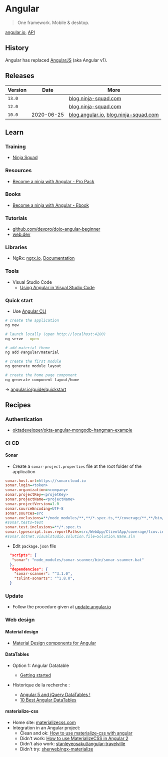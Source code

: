 # Angular

> One framework. Mobile & desktop.

[angular.io](https://angular.io/), [API](https://angular.io/api)

## History

Angular has replaced [AngularJS](https://angularjs.org/) (aka Angular v1).

## Releases

Version | Date       | More
--------|------------|--------------------------------------------------------------------------------------------------------------------------------------------------------------------------------------
`13.0`  |            | [blog.ninja-squad.com](https://blog.ninja-squad.com/2021/11/03/what-is-new-angular-13.0/)
`12.0`  |            | [blog.ninja-squad.com](https://blog.ninja-squad.com/2021/05/12/what-is-new-angular-12.0/)
`10.0`  | 2020-06-25 | [blog.angular.io](https://blog.angular.io/version-10-of-angular-now-available-78960babd41), [blog.ninja-squad.com](https://blog.ninja-squad.com/2020/06/25/what-is-new-angular-10.0/)

## Learn

### Training

- [Ninja Squad](https://ninja-squad.com/formations)

### Resources

- [Become a ninja with Angular - Pro Pack](https://angular-exercises.ninja-squad.com/)

### Books

- [Become a ninja with Angular - Ebook](https://books.ninja-squad.com/angular)

### Tutorials

- [github.com/devpro/dojo-angular-beginner](https://github.com/devpro/dojo-angular-beginner/blob/master/README.md)
- [web.dev](https://web.dev/angular)

### Libraries

- NgRx: [ngrx.io](https://ngrx.io/), [Documentation](https://ngrx.io/docs)

### Tools

- Visual Studio Code
  - [Using Angular in Visual Studio Code](https://code.visualstudio.com/docs/nodejs/angular-tutorial)

### Quick start

- Use [Angular CLI](./angular-cli.md)

```bash
# create the application
ng new

# launch locally (open http://localhost:4200)
ng serve --open

# add material theme
ng add @angular/material

# create the first module
ng generate module layout

# create the home page component
ng generate component layout/home
```

→ [angular.io/guide/quickstart](https://angular.io/guide/quickstart)

## Recipes

### Authentication

- [oktadeveloper/okta-angular-mongodb-hangman-example](https://github.com/oktadeveloper/okta-angular-mongodb-hangman-example)

### CI CD

#### Sonar

- Create a `sonar-project.properties` file at the root folder of the application

```ini
sonar.host.url=https://sonarcloud.io
sonar.login=<token>
sonar.organization=<company>
sonar.projectKey=<projetKey>
sonar.projectName=<projectName>
sonar.projectVersion=1.0
sonar.sourceEncoding=UTF-8
sonar.sources=src
sonar.exclusions=**/node_modules/**,**/*.spec.ts,**/coverage/**,**/bin/**,**/obj/**
#sonar.tests=test
sonar.test.inclusions=**/*.spec.ts
sonar.typescript.lcov.reportPaths=src/WebApp/ClientApp/coverage/lcov.info
#sonar.dotnet.visualstudio.solution.file=Solution.Name.sln
```

- Edit `package.json` file

```json
  "scripts": {
   "sonar": "node_modules/sonar-scanner/bin/sonar-scanner.bat"
  },
  "dependencies": {
    "sonar-scanner": "^3.1.0",
    "tslint-sonarts": "^1.8.0",
  }
```

### Update

- Follow the procedure given at [update.angular.io](https://update.angular.io/)

### Web design

#### Material design

- [Material Design components for Angular](https://material.angular.io/)

#### DataTables

- Option 1: Angular Datatable
  - [Getting started](https://l-lin.github.io/angular-datatables/#/getting-started)

- Historique de la recherche :
  - [Angular 5 and jQuery DataTables !](https://medium.com/apprendre-le-web-avec-lior/angular-5-and-jquery-datatables-fd1dd2d81d99)
  - [10 Best Angular DataTables](https://www.ngdevelop.tech/best-angular-tables/)

#### materialize-css

- Home site: [materializecss.com](https://materializecss.com/getting-started.html)
- Integration in an Angular project:
  - Clean and ok: [How to use materialize-css with angular](https://stackoverflow.com/questions/48007665/how-to-use-materialize-css-with-angular)
  - Didn't work: [How to use MaterializeCSS in Angular 2](https://stackoverflow.com/questions/41937283/how-to-use-materializecss-in-angular-2)
  - Didn't also work: [stanleyeosakul/angular-travelville](https://github.com/stanleyeosakul/angular-travelville)
  - Didn't try: [sherweb/ngx-materialize](https://github.com/sherweb/ngx-materialize)
